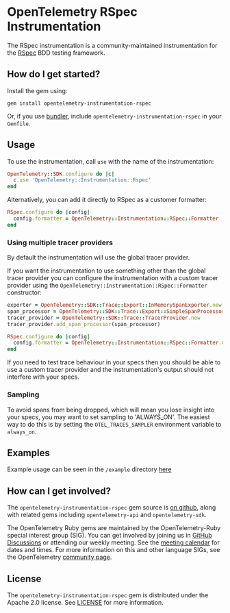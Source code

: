 # OpenTelemetry RSpec Instrumentation

The RSpec instrumentation is a community-maintained instrumentation for the [RSpec][rspec-home] BDD testing framework.

## How do I get started?

Install the gem using:

```
gem install opentelemetry-instrumentation-rspec
```

Or, if you use [bundler][bundler-home], include `opentelemetry-instrumentation-rspec` in your `Gemfile`.

## Usage

To use the instrumentation, call `use` with the name of the instrumentation:

```ruby
OpenTelemetry::SDK.configure do |c|
  c.use 'OpenTelemetry::Instrumentation::Rspec'
end
```

Alternatively, you can add it directly to RSpec as a customer formatter:

```ruby
RSpec.configure do |config|
  config.formatter = OpenTelemetry::Instrumentation::RSpec::Formatter
end
```

### Using multiple tracer providers

By default the instrumentation will use the global tracer provider.

If you want the instrumentation to use something other than the global tracer provider you can configure the instrumentation with a custom tracer provider using the `OpenTelemetry::Instrumentation::RSpec::Formatter` constructor:

```ruby
exporter = OpenTelemetry::SDK::Trace::Export::InMemorySpanExporter.new
span_processor = OpenTelemetry::SDK::Trace::Export::SimpleSpanProcessor.new(exporter)
tracer_provider = OpenTelemetry::SDK::Trace::TracerProvider.new
tracer_provider.add_span_processor(span_processor)

RSpec.configure do |config|
  config.formatter = OpenTelemetry::Instrumentation::RSpec::Formatter.new(config.output_stream, tracer_provider)
end
```

If you need to test trace behaviour in your specs then you should be able to use a custom tracer provider and the instrumentation's output should not interfere with your specs.

### Sampling

To avoid spans from being dropped, which will mean you lose insight into your specs, you may want to set sampling to 'ALWAYS_ON'. The easiest way to do this is by setting the `OTEL_TRACES_SAMPLER` environment variable to `always_on`.

## Examples

Example usage can be seen in the `/example` directory [here](https://github.com/open-telemetry/opentelemetry-ruby-contrib/blob/main/main/instrumentation/rspec/example)

## How can I get involved?

The `opentelemetry-instrumentation-rspec` gem source is [on github][repo-github], along with related gems including `opentelemetry-api` and `opentelemetry-sdk`.

The OpenTelemetry Ruby gems are maintained by the OpenTelemetry-Ruby special interest group (SIG). You can get involved by joining us in [GitHub Discussions][discussions-url] or attending our weekly meeting. See the [meeting calendar][community-meetings] for dates and times. For more information on this and other language SIGs, see the OpenTelemetry [community page][ruby-sig].

## License

The `opentelemetry-instrumentation-rspec` gem is distributed under the Apache 2.0 license. See [LICENSE][license-github] for more information.

[bundler-home]: https://bundler.io
[repo-github]: https://github.com/open-telemetry/opentelemetry-ruby
[license-github]: https://github.com/open-telemetry/opentelemetry-ruby-contrib/blob/main/main/LICENSE
[ruby-sig]: https://github.com/open-telemetry/community#ruby-sig
[community-meetings]: https://github.com/open-telemetry/community#community-meetings
[discussions-url]: https://github.com/open-telemetry/opentelemetry-ruby/discussions
[rspec-home]: https://rspec.info
